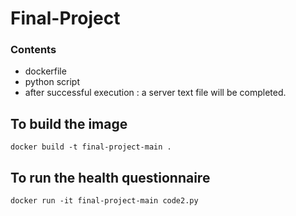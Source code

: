 # Final-Project
### Contents
  * dockerfile
  * python script
  * after successful execution : a server text file will be completed. 

## To build the image
```
docker build -t final-project-main .
```
## To run the health questionnaire  
```
docker run -it final-project-main code2.py
```
